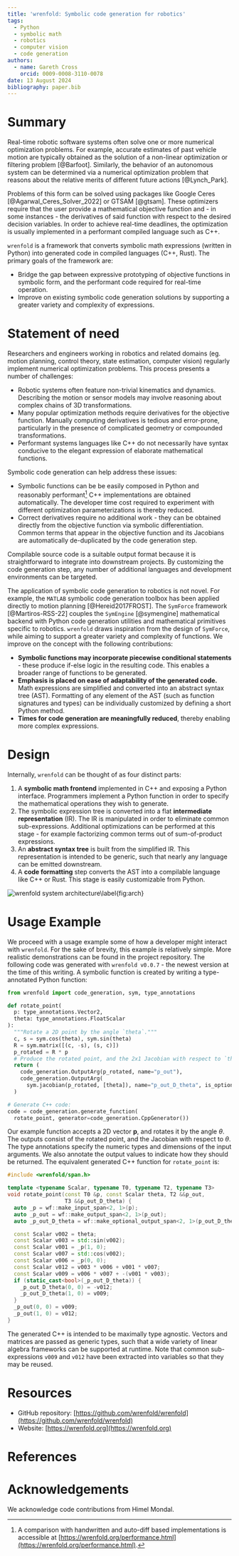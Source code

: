 ```yaml
---
title: 'wrenfold: Symbolic code generation for robotics'
tags:
  - Python
  - symbolic math
  - robotics
  - computer vision
  - code generation
authors:
  - name: Gareth Cross
    orcid: 0009-0008-3110-0078
date: 13 August 2024
bibliography: paper.bib
---
```


# Summary

Real-time robotic software systems often solve one or more numerical optimization problems. For example, accurate estimates of past vehicle motion are typically obtained as the solution of a non-linear optimization or filtering problem [@Barfoot]. Similarly, the behavior of an autonomous system can be determined via a numerical optimization problem that reasons about the relative merits of different future actions [@Lynch_Park].

Problems of this form can be solved using packages like Google Ceres [@Agarwal_Ceres_Solver_2022] or GTSAM [@gtsam]. These optimizers require that the user provide a mathematical objective function and - in some instances - the derivatives of said function with respect to the desired decision variables. In order to achieve real-time deadlines, the optimization is usually implemented in a performant compiled language such as C++.

`wrenfold` is a framework that converts symbolic math expressions (written in Python) into generated code in compiled languages (C++, Rust). The primary goals of the framework are:

* Bridge the gap between expressive prototyping of objective functions in symbolic form, and the performant code required for real-time operation.
* Improve on existing symbolic code generation solutions by supporting a greater variety and complexity of expressions.

# Statement of need

Researchers and engineers working in robotics and related domains (eg. motion planning, control theory, state estimation, computer vision) regularly implement numerical optimization problems. This process presents a number of challenges:

* Robotic systems often feature non-trivial kinematics and dynamics. Describing the motion or sensor models may involve reasoning about complex chains of 3D transformations.
* Many popular optimization methods require derivatives for the objective function. Manually computing derivatives is tedious and error-prone, particularly in the presence of complicated geometry or compounded transformations.
* Performant systems languages like C++ do not necessarily have syntax conducive to the elegant expression of elaborate mathematical functions.

Symbolic code generation can help address these issues:

* Symbolic functions can be be easily composed in Python and reasonably performant[^1] C++ implementations are obtained automatically. The developer time cost required to experiment with different optimization parameterizations is thereby reduced.
* Correct derivatives require no additional work - they can be obtained directly from the objective function via symbolic differentiation. Common terms that appear in the objective function and its Jacobians are automatically de-duplicated by the code generation step.

Compilable source code is a suitable output format because it is straightforward to integrate into downstream projects. By customizing the code generation step, any number of additional languages and development environments can be targeted.

[^1]: A comparison with handwritten and auto-diff based implementations is accessible at [https://wrenfold.org/performance.html](https://wrenfold.org/performance.html).

The application of symbolic code generation to robotics is not novel. For example, the `MATLAB` symbolic code generation toolbox has been applied directly to motion planning [@Hereid2017FROST]. The `SymForce` framework [@Martiros-RSS-22] couples the `SymEngine` [@symengine] mathematical backend with Python code generation utilities and mathematical primitives specific to robotics. `wrenfold` draws inspiration from the design of `SymForce`, while aiming to support a greater variety and complexity of functions. We improve on the concept with the following contributions:

* **Symbolic functions may incorporate piecewise conditional statements** - these produce if-else logic in the resulting code. This enables a broader range of functions to be generated.
* **Emphasis is placed on ease of adaptability of the generated code.** Math expressions are simplified and converted into an abstract syntax tree (AST). Formatting of any element of the AST (such as function signatures and types) can be individually customized by defining a short Python method.
* **Times for code generation are meaningfully reduced**, thereby enabling more complex expressions.

# Design

Internally, `wrenfold` can be thought of as four distinct parts:

1. A **symbolic math frontend** implemented in C++ and exposing a Python interface. Programmers implement a Python function in order to specify the mathematical operations they wish to generate.
2. The symbolic expression tree is converted into a flat **intermediate representation** (IR). The IR is manipulated in order to eliminate common sub-expressions. Additional optimizations can be performed at this stage - for example factorizing common terms out of sum-of-product expressions.
3. An **abstract syntax tree** is built from the simplified IR. This representation is intended to be generic, such that nearly any language can be emitted downstream.
4. A **code formatting** step converts the AST into a compilable language like C++ or Rust. This stage is easily customizable from Python.

![`wrenfold` system architecture\label{fig:arch}](figures/architecture.png)

# Usage Example

We proceed with a usage example some of how a developer might interact with `wrenfold`. For the sake of brevity, this example is relatively simple. More realistic demonstrations can be found in the project repository. The following code was generated with `wrenfold v0.0.7` - the newest version at the time of this writing. A symbolic function is created by writing a type-annotated Python function:

```python
from wrenfold import code_generation, sym, type_annotations

def rotate_point(
  p: type_annotations.Vector2,
  theta: type_annotations.FloatScalar
):
  """Rotate a 2D point by the angle `theta`."""
  c, s = sym.cos(theta), sym.sin(theta)
  R = sym.matrix([(c, -s), (s, c)])
  p_rotated = R * p
  # Produce the rotated point, and the 2x1 Jacobian with respect to `theta`.
  return (
    code_generation.OutputArg(p_rotated, name="p_out"),
    code_generation.OutputArg(
      sym.jacobian(p_rotated, [theta]), name="p_out_D_theta", is_optional=True)
  )

# Generate C++ code:
code = code_generation.generate_function(
  rotate_point, generator=code_generation.CppGenerator())
```

Our example function accepts a 2D vector $\mathbf{p}$, and rotates it by the angle $\theta$. The outputs consist of the rotated point, and the Jacobian with respect to $\theta$. The type annotations specify the numeric types and dimensions of the input arguments. We also annotate the output values to indicate how they should be returned. The equivalent generated C++ function for ``rotate_point`` is:
```cpp
#include <wrenfold/span.h>

template <typename Scalar, typename T0, typename T2, typename T3>
void rotate_point(const T0 &p, const Scalar theta, T2 &&p_out,
                  T3 &&p_out_D_theta) {
  auto _p = wf::make_input_span<2, 1>(p);
  auto _p_out = wf::make_output_span<2, 1>(p_out);
  auto _p_out_D_theta = wf::make_optional_output_span<2, 1>(p_out_D_theta);

  const Scalar v002 = theta;
  const Scalar v003 = std::sin(v002);
  const Scalar v001 = _p(1, 0);
  const Scalar v007 = std::cos(v002);
  const Scalar v006 = _p(0, 0);
  const Scalar v012 = v003 * v006 + v001 * v007;
  const Scalar v009 = v006 * v007 + -(v001 * v003);
  if (static_cast<bool>(_p_out_D_theta)) {
    _p_out_D_theta(0, 0) = -v012;
    _p_out_D_theta(1, 0) = v009;
  }
  _p_out(0, 0) = v009;
  _p_out(1, 0) = v012;
}
```
The generated C++ is intended to be maximally type agnostic. Vectors and matrices are passed as generic types, such that a wide variety of linear algebra frameworks can be supported at runtime. Note that common sub-expressions `v009` and `v012` have been extracted into variables so that they may be reused.

# Resources

* GitHub repository: [https://github.com/wrenfold/wrenfold](https://github.com/wrenfold/wrenfold)
* Website: [https://wrenfold.org](https://wrenfold.org)

# References

# Acknowledgements

We acknowledge code contributions from Himel Mondal.
